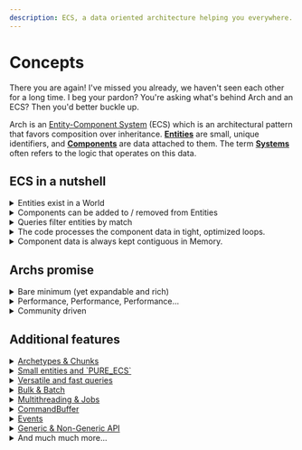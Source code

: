 ```yaml
---
description: ECS, a data oriented architecture helping you everywhere.
---
```


# Concepts

There you are again! I've missed you already, we haven't seen each other for a long time. I beg your pardon? You're asking what's behind Arch and an ECS? Then you'd better buckle up.

Arch is an [Entity-Component System](https://www.wikiwand.com/en/Entity_component_system) (ECS) which is an architectural pattern that favors composition over inheritance. [**Entities**](entity.md) are small, unique identifiers, and [**Components**](entity.md#changing-lives) are data attached to them. The term [**Systems**](query.md) often refers to the logic that operates on this data.

## ECS in a nutshell

<details>

<summary>Entities exist in a World</summary>

The world contains all entities that exist in its context. No entity can live outside of this world. Entities can be created individually, in bulk and with predefined data.

</details>

<details>

<summary>Components can be added to / removed from Entities</summary>

The structure of entities can be changed at any time. Components can be classes, but also structs or primitives.

</details>

<details>

<summary>Queries filter entities by match</summary>

Entities are filtered and matched by Component types. You define which entities with which components you want and Arch searches for them for you, quickly, easily and efficiently.

</details>

<details>

<summary>The code processes the component data in tight, optimized loops.</summary>

You specify a delegate/lambda to tell Arch how to process the data. There are of course also ways to iterate manually over the entities and components.

</details>

<details>

<summary>Component data is always kept contiguous in Memory.</summary>

Structurally identical entities are packed into archetypes and chunks to improve cache locality. Each chunk is a memory block of exactly 64KB that is loaded quickly and efficiently into the L1 cache to improve performance.

</details>

## Archs promise

<details>

<summary>Bare minimum (yet expandable and rich)</summary>

Arch is small and simple. No unnecessary features, no mechanisms that run in the background and consume unnecessary performance even though you don't need them. At the same time, Arch is easily extensible and has a rich ecosystem and many optional features.

</details>

<details>

<summary>Performance, Performance, Performance...</summary>

Arch is designed for maximum speed and efficiency. Each method is optimized to perform its task directly, without additional background checks or validation. This ensures impressive performance for demanding applications. Arch puts you in the driver's seat and trusts you as a developer to make the most of it! For the faint of heart, you can of course include the source code with debug flags.

</details>

<details>

<summary>Community driven</summary>

Arch is from the community for the community. You can participate, create forks, contribute and improve. In fact, this is all encouraged!

</details>

## Additional features

<details>

<summary><a href="concepts.md#archetypes-and-chunks">Archetypes &#x26; Chunks</a></summary>

Arch not only has archetypes but also chunks. This sets it apart from many other ECSs. Each archetype has several chunks. Chunks themselves are 64KB memory blocks and contain the entities and their components directly. The big advantage of this is that it is more efficient to iterate and allocate. Fast, efficient and memory friendly.

</details>

<details>

<summary><a href="optimizations/pure_ecs.md">Small entities and `PURE_ECS`</a></summary>

Arch's entities are as small as possible, no unnecessary data is stored. If you want to make your entities even smaller, Arch supports the concept of “Pure ECS”. This makes entities even smaller and more memory-friendly.

</details>

<details>

<summary><a href="optimizations/query-techniques.md">Versatile and fast queries</a></summary>

You don't feel like writing delegates to edit entities? Don't worry, arch has you covered! We support a variety of different query types, from delegates to interfaces to manual enumeration and even source generation!

</details>

<details>

<summary><a href="concepts.md#bulk-and-batch">Bulk &#x26; Batch</a></summary>

It is also possible to create, change and delete entities in bulk. This is even more efficient than doing this for each entity individually, Arch is incredibly efficient.

</details>

<details>

<summary><a href="optimizations/multithreading.md">Multithreading &#x26; Jobs</a></summary>

For even more efficiency and large amounts of data and entities, there is multithreading and jobs. The best thing about it, without creating garbage. Arch has its own JobScheduler that was written just for this purpose. This allows you to bring your huge worlds to life even better!

</details>

<details>

<summary><a href="concepts.md#commandbuffer">CommandBuffer</a></summary>

You don't want to make changes to entities immediately but only later? No problem! Arch has even taken this into consideration: with the CommandBuffer you can postpone these changes and execute them at a later time.

</details>

<details>

<summary><a href="concepts.md#events">Events</a></summary>

Entity events are one of the things that are not included by default in the nugget, but you can easily enable them through the source code using a flag! You only pay for what you use!

</details>

<details>

<summary><a href="utilities/non-generic-api.md">Generic &#x26; Non-Generic API</a></summary>

Of course, you can also use the API with simple types. Nobody is forcing you to use generics. This is often very helpful, especially when it comes to persistence and reflection.

</details>

<details>

<summary>And much much more...</summary>

There's so much more to discover, from extensions like source generators and tools, to integration guides for your favorite engines and more. Dive in and find out for yourself!

</details>
